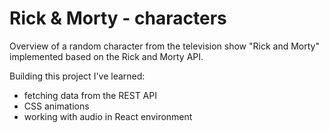 # Rick & Morty - characters
Overview of a random character from
the television show "Rick and Morty"
implemented based on the Rick and Morty API.

Building this project I've learned:
- fetching data from the REST API
- CSS animations
- working with audio in React environment
